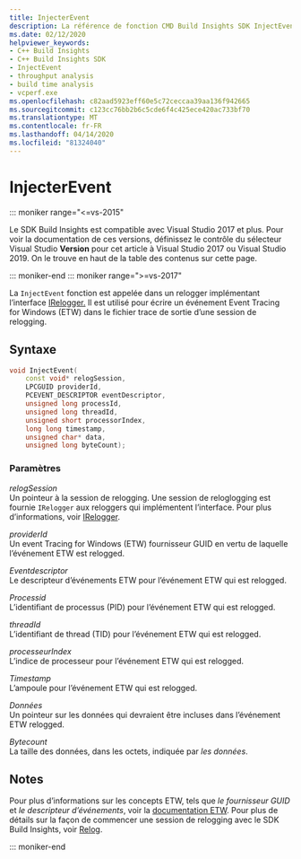 ```yaml
---
title: InjecterEvent
description: La référence de fonction CMD Build Insights SDK InjectEvent.
ms.date: 02/12/2020
helpviewer_keywords:
- C++ Build Insights
- C++ Build Insights SDK
- InjectEvent
- throughput analysis
- build time analysis
- vcperf.exe
ms.openlocfilehash: c82aad5923eff60e5c72ceccaa39aa136f942665
ms.sourcegitcommit: c123cc76bb2b6c5cde6f4c425ece420ac733bf70
ms.translationtype: MT
ms.contentlocale: fr-FR
ms.lasthandoff: 04/14/2020
ms.locfileid: "81324040"
---
```

# <a name="injectevent"></a>InjecterEvent

::: moniker range="<=vs-2015"

Le SDK Build Insights est compatible avec Visual Studio 2017 et plus. Pour voir la documentation de ces versions, définissez le contrôle du sélecteur Visual Studio **Version** pour cet article à Visual Studio 2017 ou Visual Studio 2019. On le trouve en haut de la table des contenus sur cette page.

::: moniker-end
::: moniker range=">=vs-2017"

La `InjectEvent` fonction est appelée dans un relogger implémentant l’interface [IRelogger.](../other-types/irelogger-class.md) Il est utilisé pour écrire un événement Event Tracing for Windows (ETW) dans le fichier trace de sortie d’une session de relogging.

## <a name="syntax"></a>Syntaxe

```cpp
void InjectEvent(
    const void* relogSession,
    LPCGUID providerId,
    PCEVENT_DESCRIPTOR eventDescriptor,
    unsigned long processId,
    unsigned long threadId,
    unsigned short processorIndex,
    long long timestamp,
    unsigned char* data,
    unsigned long byteCount);
```

### <a name="parameters"></a>Paramètres

*relogSession*\
Un pointeur à la session de relogging. Une session de reloglogging est fournie `IRelogger` aux reloggers qui implémentent l’interface. Pour plus d’informations, voir [IRelogger](../other-types/irelogger-class.md).

*providerId*\
Un event Tracing for Windows (ETW) fournisseur GUID en vertu de laquelle l’événement ETW est relogged.

*Eventdescriptor*\
Le descripteur d’événements ETW pour l’événement ETW qui est relogged.

*Processid*\
L’identifiant de processus (PID) pour l’événement ETW qui est relogged.

*threadId*\
L’identifiant de thread (TID) pour l’événement ETW qui est relogged.

*processeurIndex*\
L’indice de processeur pour l’événement ETW qui est relogged.

*Timestamp*\
L’ampoule pour l’événement ETW qui est relogged.

*Données*\
Un pointeur sur les données qui devraient être incluses dans l’événement ETW relogged.

*Bytecount*\
La taille des données, dans les octets, indiquée par *les données*.

## <a name="remarks"></a>Notes

Pour plus d’informations sur les concepts ETW, tels que *le fournisseur GUID* et *le descripteur d’événements*, voir la [documentation ETW](/windows/win32/etw/about-event-tracing). Pour plus de détails sur la façon de commencer une session de relogging avec le SDK Build Insights, voir [Relog](relog.md).

::: moniker-end
